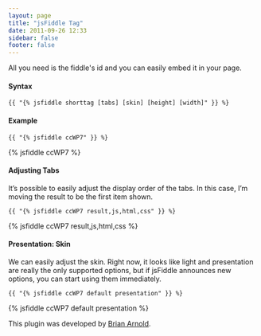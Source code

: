 ```yaml
---
layout: page
title: "jsFiddle Tag"
date: 2011-09-26 12:33
sidebar: false
footer: false
---
```


All you need is the fiddle's id and you can easily embed it in your page. 

#### Syntax
    {{ "{% jsfiddle shorttag [tabs] [skin] [height] [width]" }} %}

#### Example

    {{ "{% jsfiddle ccWP7" }} %}

{% jsfiddle ccWP7 %}


#### Adjusting Tabs

It’s possible to easily adjust the display order of the tabs. In this case, I’m moving the result to be the first item shown.

    {{ "{% jsfiddle ccWP7 result,js,html,css" }} %}

{% jsfiddle ccWP7 result,js,html,css %}


#### Presentation: Skin

We can easily adjust the skin. Right now, it looks like light and presentation are really the only supported options, but if jsFiddle announces new options, you can start using them immediately.

    {{ "{% jsfiddle ccWP7 default presentation" }} %}

{% jsfiddle ccWP7 default presentation %}

This plugin was developed by [Brian Arnold](http://brianarn.github.com/blog/2011/08/jsfiddle-plugin/).
